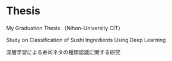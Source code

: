 # Thesis
My Graduation Thesis （Nihon-University CIT）



Study on Classification of Sushi Ingredients Using Deep Learning

深層学習による寿司ネタの種類認識に関する研究

